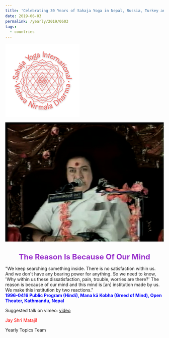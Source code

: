 ```yaml
---
title: 'Celebrating 30 Years of Sahaja Yoga in Nepal, Russia, Turkey and Ukraine, Post 12'
date: 2019-06-03
permalink: /yearly/2019/0603
tags:
  - countries
---
```


![PICTURE 9](/images/image9.png)

<div style="text-align: center"><img src="/images/image13.png" /></div>

<br>
<p style="color:DarkOrchid; text-align:center">
<font size="+2"><b>The Reason Is Because Of Our Mind</b><br></font>
</p>

<p>
"We keep searching something inside. There is no satisfaction within us. And we don't have any bearing power for anything. So we need to know, 'Why within us these dissatisfaction, pain, trouble, worries are there?' The reason is because of our mind and this mind is [an] institution made by us. We make this institution by two reactions."<br>
<font color="blue"><b>1996-0416 Public Program (Hindi), Mana kā Kobha (Greed of Mind), Open Theater, Kathmandu, Nepal</b></font><br>
</p>

Suggested talk on vimeo: <a href="https://vimeo.com/107297111"> video</a>

<p style="color:red;">Jay Shri Mataji!<br></p>

Yearly Topics Team